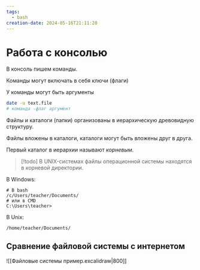 ```yaml
---
tags:
  - bash
creation-date: 2024-05-16T21:11:20
---
```

# Работа с консолью

В консоль пишем команды. 

Команды могут включать в себя ключи (флаги)

У команды могут быть аргументы

```bash
date -u text.file
# команда -флаг аргумент
```

Файлы и каталоги (папки) организованы в иерархическую древовидную структуру. 

Файлы вложены в каталоги, каталоги могут быть вложены друг в друга. 

Первый каталог в иерархии называют *корневым*.

> [!todo] В UNIX-системах файлы операционной системы находятся в корневой директории. 

В Windows:
```
# В bash
/c/Users/teacher/Documents/
# или в CMD
C:\Users\teacher>
```
В Unix:
```
/home/teacher/Documents/
```

## Сравнение файловой системы с интернетом
![[Файловые системы пример.excalidraw|800]]
## 